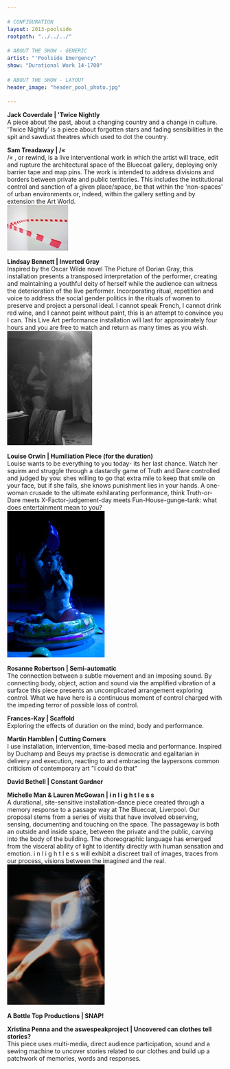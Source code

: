 ```yaml
---

# CONFIGURATION
layout: 2013-poolside
rootpath: "../../../"

# ABOUT THE SHOW - GENERIC
artist: "'Poolside Emergency"
show: "Durational Work 14-1700"

# ABOUT THE SHOW - LAYOUT
header_image: "header_pool_photo.jpg"

---
```


**Jack Coverdale | 'Twice Nightly**   
A piece about the past, about a changing country and a change in culture. 'Twice Nightly' is a piece about forgotten stars and fading sensibilities in the spit and sawdust theatres which used to dot the country.    

**Sam Treadaway | /«**  
/« , or rewind,  is a live interventional work in which the artist will trace, edit and rupture the architectural space of the Bluecoat gallery, deploying only barrier tape and map pins.   The work is intended to address divisions and borders between  private and public territories. This includes the institutional control and sanction of a given place/space, be that within the 'non-spaces' of urban environments or, indeed, within the gallery setting and by extension the Art World.   
![Sam Treadaway](Treadaway.jpg)    

**Lindsay Bennett | Inverted Gray**    
Inspired by the Oscar Wilde novel The Picture of Dorian Gray, this installation presents a transposed interpretation of the performer, creating and maintaining a youthful deity of herself while the audience can witness the deterioration of the live performer. Incorporating ritual, repetition and voice to address the social gender politics in the rituals of women to preserve and project a personal ideal. I cannot speak French, I cannot drink red wine, and I cannot paint without paint, this is an attempt to convince you I can. This Live Art performance installation will last for approximately four hours and you are free to watch and return as many times as you wish.    
![Lindsay Bennett](LindsayBennett.jpg)    

**Louise Orwin | Humiliation Piece (for the duration)**    
Louise wants to be everything to you today- its her last chance. Watch her squirm and struggle through a dastardly game of Truth and Dare controlled and judged by you: shes willing to go that extra mile to keep that smile on your face, but if she fails, she knows punishment lies in your hands. A one-woman crusade to the ultimate exhilarating performance, think Truth-or-Dare meets X-Factor-judgement-day meets Fun-House-gunge-tank: what does entertainment mean to you?    
![Louise Orwin](orwin.jpg)    

**Rosanne Robertson | Semi-automatic**    
The connection between a subtle movement and an imposing sound.    By connecting body, object, action and sound via the amplified vibration of a surface this piece presents an uncomplicated arrangement exploring control. What we have here is a continuous moment of control charged with the impeding terror of possible loss of control.    

**Frances-Kay | Scaffold**     
Exploring the effects of duration on the mind, body and performance.    

**Martin Hamblen | Cutting Corners**    
I use installation, intervention, time-based media and performance. Inspired by Duchamp and Beuys my practise is democratic and egalitarian in delivery and execution, reacting to and embracing the laypersons common criticism of contemporary art "I could do that"    

**David Bethell | Constant Gardner**    
	

**Michelle Man & Lauren McGowan | i n l i g h t  l e  s  s**    
A durational, site-sensitive installation-dance piece created through a memory response to a passage way at The Bluecoat, Liverpool. Our proposal stems from a series of visits that have involved observing, sensing, documenting and touching on the space. The passageway is both an outside and inside space, between the private and the public, carving into the body of the building. The choreographic language has emerged from the visceral ability of light to identify directly with human sensation and emotion. 
i n l i g h t l e s s will exhibit a discreet trail of images, traces from our process, visions between the imagined and the real.    
![inlightless](inlightless.jpg)    

**A Bottle Top Productions | SNAP!**   

**Xristina Penna and the aswespeakproject | Uncovered	can clothes tell stories?**    
This piece uses multi-media, direct audience participation, sound and a sewing machine to uncover stories related to our clothes and build up a patchwork of memories, words and responses.    
